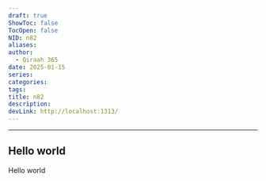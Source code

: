 ```yaml
---
draft: true
ShowToc: false
TocOpen: false
NID: n82
aliases: 
author:
  - Qiraah 365
date: 2025-01-15
series: 
categories: 
tags: 
title: n82
description: 
devLink: http://localhost:1313/
---
```

---


## Hello world

Hello world